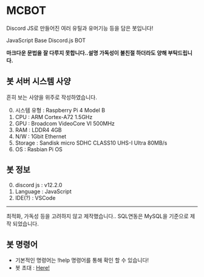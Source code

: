 # MCBOT
Discord JS로 만들어진 여러 유틸과 유머기능 등을 담은 봇입니다!

JavaScript Base Discord.js BOT

**마크다운 문법을 잘 다루지 못합니다..설명 가독성이 불친절 하더라도 양해 부탁드립니다.**

## 봇 서버 시스템 사양
흔히 보는 사양을 위주로 작성하였습니다.

0. 시스템 유형 : Raspberry Pi 4 Model B
1. CPU : ARM Cortex-A72 1.5GHz
2. GPU : Broadcom VideoCore VI 500MHz
3. RAM : LDDR4 4GB
5. N/W : 1Gbit Ethernet
6. Storage : Sandisk micro SDHC CLASS10 UHS-I Ultra 80MB/s
7. OS : Rasbian Pi OS

## 봇 정보

0. discord js : v12.2.0
1. Language : JavaScript
2. IDE(?) : VSCode

***

최적화, 가독성 등을 고려하지 않고 제작했습니다..
SQL연동은 MySQL을 기준으로 제작 되었습니다.

## 봇 명령어

- 기본적인 명령어는 !help 명령어를 통해 확인 할 수 있습니다!
- 봇 초대 : [Here!](https://discord.com/oauth2/authorize?client_id=706171196701540384&scope=bot)
